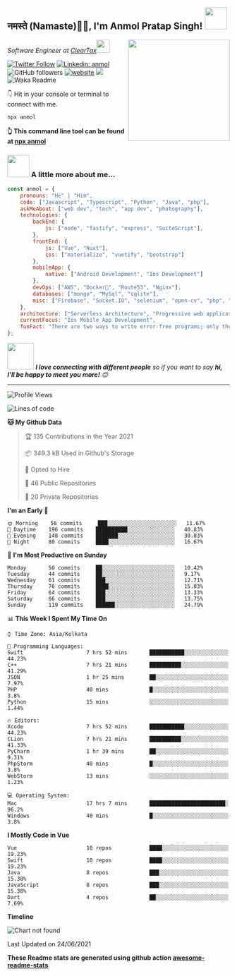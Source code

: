 <h2>नमस्ते (Namaste)🙏🏻, I'm Anmol Pratap Singh! <img src="https://media.giphy.com/media/12oufCB0MyZ1Go/giphy.gif" width="50"></h2>
<img align='right' src="https://media.giphy.com/media/M9gbBd9nbDrOTu1Mqx/giphy.gif" width="230">
<p><em>Software Engineer at <a href="http://www.cleartax.in">ClearTax</a><img src="https://media.giphy.com/media/WUlplcMpOCEmTGBtBW/giphy.gif" width="30"> 
</em></p>

[![Twitter Follow](https://img.shields.io/twitter/follow/misteranmol?label=Follow)](https://twitter.com/intent/follow?screen_name=misteranmol)
[![Linkedin: anmol](https://img.shields.io/badge/-anmol-blue?style=flat-square&logo=Linkedin&logoColor=white&link=https://www.linkedin.com/in/anmol-p-singh/)](https://www.linkedin.com/in/anmol-p-singh/)
![GitHub followers](https://img.shields.io/github/followers/anmol098?label=Follow&style=social)
[![website](https://img.shields.io/badge/Website-46a2f1.svg?&style=flat-square&logo=Google-Chrome&logoColor=white&link=https://anmolsingh.me/)](https://anmolsingh.me/)
![](https://visitor-badge.glitch.me/badge?page_id=anmol098.anmol098)
![Waka Readme](https://github.com/anmol098/anmol098/workflows/Waka%20Readme/badge.svg)

👇 Hit in your console or terminal to connect with me.

```bash
npx anmol
```
**👆 This command line tool can be found at [npx anmol](https://github.com/anmol098/npx_card)**

### <img src="https://media.giphy.com/media/VgCDAzcKvsR6OM0uWg/giphy.gif" width="50"> A little more about me...  

```javascript
const anmol = {
    pronouns: "He" | "Him",
    code: ["Javascript", "Typescript", "Python", "Java", "php"],
    askMeAbout: ["web dev", "tech", "app dev", "photography"],
    technologies: {
        backEnd: {
            js: ["node", "fastify", "express", "SuiteScript"],
        },
        frontEnd: {
            js: ["Vue", "Nuxt"],
            css: ["materialize", "vuetify", "bootstrap"]
        },
        mobileApp: {
            native: ["Android Development", "Ios Development"]
        },
        devOps: ["AWS", "Docker🐳", "Route53", "Nginx"],
        databases: ["mongo", "MySql", "sqlite"],
        misc: ["Firebase", "Socket.IO", "selenium", "open-cv", "php", "SuiteApp"]
    },
    architecture: ["Serverless Architecture", "Progressive web applications", "Single page applications"],
    currentFocus: "Ios Mobile App Development",
    funFact: "There are two ways to write error-free programs; only the third one works"
};
```

<img src="https://media.giphy.com/media/LnQjpWaON8nhr21vNW/giphy.gif" width="60"> <em><b>I love connecting with different people</b> so if you want to say <b>hi, I'll be happy to meet you more!</b> 😊</em>

---
<!--START_SECTION:waka-->
![Profile Views](http://img.shields.io/badge/Profile%20Views-856-blue)

![Lines of code](https://img.shields.io/badge/From%20Hello%20World%20I%27ve%20Written-1.5%20million%20lines%20of%20code-blue)

**🐱 My Github Data** 

> 🏆 135 Contributions in the Year 2021
 > 
> 📦 349.3 kB Used in Github's Storage 
 > 
> 💼 Opted to Hire
 > 
> 📜 46 Public Repositories 
 > 
> 🔑 20 Private Repositories  
 > 
**I'm an Early 🐤** 

```text
🌞 Morning    56 commits     ███░░░░░░░░░░░░░░░░░░░░░░   11.67% 
🌆 Daytime    196 commits    ██████████░░░░░░░░░░░░░░░   40.83% 
🌃 Evening    148 commits    ███████░░░░░░░░░░░░░░░░░░   30.83% 
🌙 Night      80 commits     ████░░░░░░░░░░░░░░░░░░░░░   16.67%

```
📅 **I'm Most Productive on Sunday** 

```text
Monday       50 commits     ██░░░░░░░░░░░░░░░░░░░░░░░   10.42% 
Tuesday      44 commits     ██░░░░░░░░░░░░░░░░░░░░░░░   9.17% 
Wednesday    61 commits     ███░░░░░░░░░░░░░░░░░░░░░░   12.71% 
Thursday     76 commits     ████░░░░░░░░░░░░░░░░░░░░░   15.83% 
Friday       64 commits     ███░░░░░░░░░░░░░░░░░░░░░░   13.33% 
Saturday     66 commits     ███░░░░░░░░░░░░░░░░░░░░░░   13.75% 
Sunday       119 commits    ██████░░░░░░░░░░░░░░░░░░░   24.79%

```


📊 **This Week I Spent My Time On** 

```text
⌚︎ Time Zone: Asia/Kolkata

💬 Programming Languages: 
Swift                    7 hrs 52 mins       ███████████░░░░░░░░░░░░░░   44.23% 
C++                      7 hrs 21 mins       ██████████░░░░░░░░░░░░░░░   41.29% 
JSON                     1 hr 25 mins        ██░░░░░░░░░░░░░░░░░░░░░░░   7.97% 
PHP                      40 mins             █░░░░░░░░░░░░░░░░░░░░░░░░   3.8% 
Python                   15 mins             ░░░░░░░░░░░░░░░░░░░░░░░░░   1.44%

🔥 Editors: 
Xcode                    7 hrs 52 mins       ███████████░░░░░░░░░░░░░░   44.23% 
CLion                    7 hrs 21 mins       ██████████░░░░░░░░░░░░░░░   41.33% 
PyCharm                  1 hr 39 mins        ██░░░░░░░░░░░░░░░░░░░░░░░   9.31% 
PhpStorm                 40 mins             █░░░░░░░░░░░░░░░░░░░░░░░░   3.8% 
WebStorm                 13 mins             ░░░░░░░░░░░░░░░░░░░░░░░░░   1.23%

💻 Operating System: 
Mac                      17 hrs 7 mins       ████████████████████████░   96.2% 
Windows                  40 mins             █░░░░░░░░░░░░░░░░░░░░░░░░   3.8%

```

**I Mostly Code in Vue** 

```text
Vue                      10 repos            ████░░░░░░░░░░░░░░░░░░░░░   19.23% 
Swift                    10 repos            ████░░░░░░░░░░░░░░░░░░░░░   19.23% 
Java                     8 repos             ███░░░░░░░░░░░░░░░░░░░░░░   15.38% 
JavaScript               8 repos             ███░░░░░░░░░░░░░░░░░░░░░░   15.38% 
Dart                     4 repos             ██░░░░░░░░░░░░░░░░░░░░░░░   7.69%

```


**Timeline**

![Chart not found](https://raw.githubusercontent.com/anmol098/anmol098/master/charts/bar_graph.png) 


 Last Updated on 24/06/2021
<!--END_SECTION:waka-->

**These Readme stats are generated using github action [awesome-readme-stats](https://github.com/anmol098/waka-readme-stats)**

